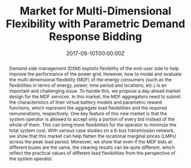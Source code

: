 ---
title: Market for Multi-Dimensional Flexibility with Parametric Demand Response Bidding
authors:
 - Tian Liu
 - Bo Sun
 - "**Xiaoqi Tan**"
 - Danny H.K. Tsang
date: "2017-09-10T00:00:00Z"
# doi: ""

tags: 
  - Smart Grid

# Schedule page publish date (NOT publication's date).
#publishDate: "2019-11-10T00:00:00Z"

# Publication type.
# Legend: 0 = Uncategorized; 1 = Conference paper; 2 = Journal article;
# 3 = Preprint / Working Paper; 4 = Report; 5 = Book; 6 = Book section;
# 7 = Thesis; 8 = Patent
publication_types: ["1"]

# Publication name and optional abbreviated publication name.
publication: "2017 North American Power Symposium (NAPS)"
publication_short: ""

abstract: Demand side management (DSM) exploits flexibility of the end-user side to help improve the performance of the power grid. However, how to model and evaluate the multi-dimensional flexibility (MDF) of the energy consumers (such as the flexibilities in terms of energy, power, time period and locations, etc.) is an important and challenging issue. To handle this, we propose a day-ahead market design for the MDF services. In this market, the MDF aggregators need to submit the characteristics of their virtual battery models and parametric reward functions, which represent the aggregate load flexibilities and the required remunerations, respectively. One key feature of this new market is that the system operator is allowed to accept only a portion of every bid instead of the whole of them. This can bring more flexibilities for the operator to minimize the total system cost. With various case studies on a 6-bus transmission network, we show that this market can help flatten the locational marginal prices (LMPs) across the peak load period. Moreover, we show that even if the MDF bids at different buses are the same, the clearing results can be quite different, which reflect the practical values of different load flexibilities from the perspective of the system operator.

# Summary. An optional shortened abstract.
# summary: This paper concerns the mechanism design for online resource allocation in a strategic setting. In this setting, a single supplier allocates capacity-limited resources to requests that arrive in a sequential and arbitrary manner. Each request is associated with an agent who may act selfishly to misreport the requirement and valuation of her request.

# tags:
# - Source Themes
featured: false

links:
 - icon: ieee
   icon_pack: ai
   name: "IEEE Xplore "
   url: "https://ieeexplore.ieee.org/document/8107290"
   
url_pdf: https://www.sigmetrics.org/mama/abstracts/Tan.pdf
url_code: ''
url_dataset: ''
url_poster: ''
url_project: ''
url_slides: ''
url_source: ''
url_video: ''

# Featured image
# To use, add an image named `featured.jpg/png` to your page's folder.
image:
  caption:
  focal_point: ""
  preview_only: true

# Associated Projects (optional).
#   Associate this publication with one or more of your projects.
#   Simply enter your project's folder or file name without extension.
#   E.g. `internal-project` references `content/project/internal-project/index.md`.
#   Otherwise, set `projects: []`.
# projects: []

# Slides (optional).
#   Associate this publication with Markdown slides.
#   Simply enter your slide deck's filename without extension.
#   E.g. `slides: "example"` references `content/slides/example/index.md`.
#   Otherwise, set `slides: ""`.
# slides: example
---
